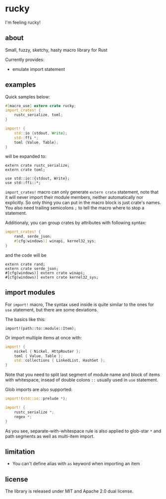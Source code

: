 # rucky
I'm feeling rucky!

## about
Small, fuzzy, sketchy, hasty macro library for Rust

Currently provides:
- emulate import statement

## examples

Quick samples below:

```rust
#[macro_use] extern crate rucky;
import_crates! {
    rustc_serialize, toml;
}

import! {
    std::io {stdout, Write};
    std::ffi *;
    toml {Value, Table};
}
```

will be expanded to:

```rust,no_run
extern crate rustc_serialize;
extern crate toml;

use std::io::{stdout, Write};
use std::ffi::*;
```

`import_crates!` macro can only generate `extern crate` statement, note that
it will never import their module members, neither automatically nor explicitly.
So only thing you can put in the macro block is just crate's names.
You also need trailing semicolons `;` to tell the macro where to stop a statement.

Additionaly, you can group crates by attributes with following syntax:

```rust
import_crates! {
    rand, serde_json;
    #[cfg(windows)] winapi, kernel32_sys;
}
```

and the code will be

```rust,ignore
extern crate rand;
extern crate serde_json;
#[cfg(windows)] extern crate winapi;
#[cfg(windows)] extern crate kernel32_sys;
```

## import modules

For `import!` macro, The syntax used inside is quite similar to the ones
for `use` statement, but there are some deviations.

The basics like this:

```rust,ignore
import!(path::to::module::Item);
```

Or import multiple items at once with:

```rust
import! {
    nickel { Nickel, HttpRouter };
    toml { Value, Table };
    std::collections { LinkedList, HashSet };
}
```

Note that you need to split last segment of module name and block of items with
whitespace, insead of double colons `::` usually used in `use` statement.

Glob imports are also supported:

```rust
import!(std::io::prelude *);

import! {
    rustc_serialize *;
    regex *;
}
```

As you see, separate-with-whitespace rule is also applied to glob-star `*` and
path segments as well as multi-item import.

## limitation

- You can't define alias with `as` keyword when importing an item

## license

The library is released under MIT and Apache 2.0 dual license.
